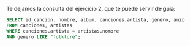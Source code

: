 Te dejamos la consulta del ejercicio 2, que te puede servir de guía: 

``` sql 
SELECT id_cancion, nombre, album, canciones.artista, genero, anio 
FROM canciones, artistas 
WHERE canciones.artista = artistas.nombre 
AND genero LIKE "folklore";

```